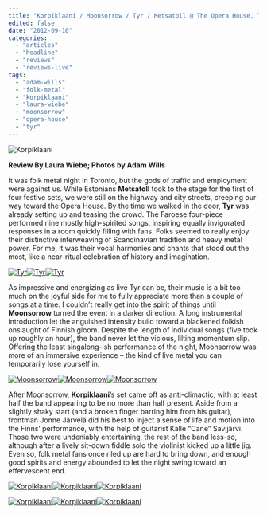 ```yaml
---
title: "Korpiklaani / Moonsorrow / Tyr / Metsatoll @ The Opera House, Toronto ON, August 30, 2012"
edited: false
date: "2012-09-10"
categories:
  - "articles"
  - "headline"
  - "reviews"
  - "reviews-live"
tags:
  - "adam-wills"
  - "folk-metal"
  - "korpiklaani"
  - "laura-wiebe"
  - "moonsorrow"
  - "opera-house"
  - "tyr"
---
```


![Korpiklaani](http://www.hellbound.ca/wp-content/uploads/2012/09/IMG_6077-590x393.jpg "Korpiklaani")

**Review By Laura Wiebe; Photos by Adam Wills**

It was folk metal night in Toronto, but the gods of traffic and employment were against us. While Estonians **Metsatoll** took to the stage for the first of four festive sets, we were still on the highway and city streets, creeping our way toward the Opera House. By the time we walked in the door, **Tyr** was already setting up and teasing the crowd. The Faroese four-piece performed nine mostly high-spirited songs, inspiring equally invigorated responses in a room quickly filling with fans. Folks seemed to really enjoy their distinctive interweaving of Scandinavian tradition and heavy metal power. For me, it was their vocal harmonies and chants that stood out the most, like a near-ritual celebration of history and imagination.

[![Tyr](http://www.hellbound.ca/wp-content/uploads/2012/09/IMG_5877-182x182.jpg "Tyr")](http://www.hellbound.ca/wp-content/uploads/2012/09/IMG_5877.jpg)[![Tyr](http://www.hellbound.ca/wp-content/uploads/2012/09/IMG_5932-182x182.jpg "Tyr")](http://www.hellbound.ca/wp-content/uploads/2012/09/IMG_5932.jpg)[![Tyr](http://www.hellbound.ca/wp-content/uploads/2012/09/IMG_5946-182x182.jpg "Tyr")](http://www.hellbound.ca/wp-content/uploads/2012/09/IMG_5946.jpg)

As impressive and energizing as live Tyr can be, their music is a bit too much on the joyful side for me to fully appreciate more than a couple of songs at a time. I couldn’t really get into the spirit of things until **Moonsorrow** turned the event in a darker direction. A long instrumental introduction let the anguished intensity build toward a blackened folkish onslaught of Finnish gloom. Despite the length of individual songs (five took up roughly an hour), the band never let the vicious, lilting momentum slip. Offering the least singalong-ish performance of the night, Moonsorrow was more of an immersive experience – the kind of live metal you can temporarily lose yourself in.

[![Moonsorrow](http://www.hellbound.ca/wp-content/uploads/2012/09/IMG_6045-182x182.jpg "Moonsorrow")](http://www.hellbound.ca/wp-content/uploads/2012/09/IMG_6045.jpg)[![Moonsorrow](http://www.hellbound.ca/wp-content/uploads/2012/09/IMG_6064-182x182.jpg "Moonsorrow")](http://www.hellbound.ca/wp-content/uploads/2012/09/IMG_6064.jpg)[![Moonsorrow](http://www.hellbound.ca/wp-content/uploads/2012/09/IMG_6068-182x182.jpg "Moonsorrow")](http://www.hellbound.ca/wp-content/uploads/2012/09/IMG_6068.jpg)

After Moonsorrow, **Korpiklaani**’s set came off as anti-climactic, with at least half the band appearing to be no more than half present. Aside from a slightly shaky start (and a broken finger barring him from his guitar), frontman Jonne Järvelä did his best to inject a sense of life and motion into the Finns’ performance, with the help of guitarist Kalle “Cane” Savijärvi. Those two were undeniably entertaining, the rest of the band less-so, although after a lively sit-down fiddle solo the violinist kicked up a little jig. Even so, folk metal fans once riled up are hard to bring down, and enough good spirits and energy abounded to let the night swing toward an effervescent end.

[![Korpiklaani](http://www.hellbound.ca/wp-content/uploads/2012/09/IMG_6072-182x182.jpg "Korpiklaani")](http://www.hellbound.ca/wp-content/uploads/2012/09/IMG_6072.jpg)[![Korpiklaani](http://www.hellbound.ca/wp-content/uploads/2012/09/IMG_6101-182x182.jpg "Korpiklaani")](http://www.hellbound.ca/wp-content/uploads/2012/09/IMG_6101.jpg)[![Korpiklaani](http://www.hellbound.ca/wp-content/uploads/2012/09/IMG_6104-182x182.jpg "Korpiklaani")](http://www.hellbound.ca/wp-content/uploads/2012/09/IMG_6104.jpg)

[![Korpiklaani](http://www.hellbound.ca/wp-content/uploads/2012/09/IMG_6109-182x182.jpg "Korpiklaani")](http://www.hellbound.ca/wp-content/uploads/2012/09/IMG_6109.jpg)[![Korpiklaani](http://www.hellbound.ca/wp-content/uploads/2012/09/IMG_6128-182x182.jpg "Korpiklaani")](http://www.hellbound.ca/wp-content/uploads/2012/09/IMG_6128.jpg)[![Korpiklaani](http://www.hellbound.ca/wp-content/uploads/2012/09/IMG_6079-182x182.jpg "Korpiklaani")](http://www.hellbound.ca/wp-content/uploads/2012/09/IMG_6079.jpg)
